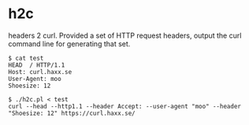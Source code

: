 # h2c
headers 2 curl. Provided a set of HTTP request headers, output the curl command line for generating that set.

    $ cat test
    HEAD  / HTTP/1.1
    Host: curl.haxx.se
    User-Agent: moo
    Shoesize: 12

    $ ./h2c.pl < test
    curl --head --http1.1 --header Accept: --user-agent "moo" --header "Shoesize: 12" https://curl.haxx.se/

